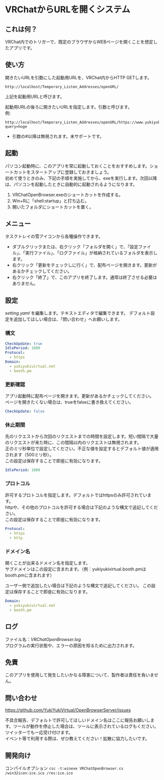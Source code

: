 # VRChatからURLを開くシステム
## これは何？
VRChat内でのトリガーで、既定のブラウザからWEBページを開くことを想定したアプリです。

## 使い方
開きたいURLを引数にした起動用URLを、VRChat内からHTTP GETします。

```
http://localhost/Temporary_Listen_Addresses/openURL/
```

上記を起動用URLと呼びます。

起動用URLの後ろに開きたいURLを指定します。引数と呼びます。  
例:

```
http://localhost/Temporary_Listen_Addresses/openURL/https://www.yukiyukivirtual.net/?query=hoge  
```

- 引数の#以降は無視されます。未サポートです。

## 起動
パソコン起動時に、このアプリを常に起動しておくことをおすすめします。ショートカットをスタートアップに登録しておきましょう。  
初めて使うときのみ、下記の手順を実施してから、exeを実行します。次回以降は、パソコンを起動したときに自動的に起動されるようになります。

1. VRChatOpenBrowser.exeのショートカットを作成する。
2. Win+Rに「shell:startup」と打ち込む。
3. 開いたフォルダにショートカットを置く。

## メニュー
タスクトレイの雪アイコンから各種操作できます。

- ダブルクリックまたは、右クリック「フォルダを開く」で、「設定ファイル」、「実行ファイル」、「ログファイル」が格納されているフォルダを表示します。
- 右クリック「更新をチェックしに行く」で、配布ページを開きます。更新があるかチェックしてください。
- 右クリック「終了」で、このアプリを終了します。通常は終了させる必要はありません。

## 設定
*setting.yaml* を編集します。テキストエディタで編集できます。
デフォルト設定を追加してほしい場合は、「問い合わせ」へお願いします。

### 構文
```yaml
CheckUpdate: true
IdlePeriod: 1000
Protocol:
  - https
Domain:
  - yukiyukivirtual.net
  - booth.pm
```

### 更新確認
アプリ起動時に配布ページを開きます。更新があるかチェックしてください。
ページを開きたくない場合は、trueをfalseに書き換えてください。

```yaml
CheckUpdate: false
```

### 休止期間
先のリクエストから次回のリクエストまでの時間を設定します。短い間隔で大量のリクエストが来た時に、この間隔以内のリクエストは無視されます。  
正のミリ秒単位で設定してください。不正な値を設定するとデフォルト値が適用されます（500ミリ秒）。  
この設定は保存することで即座に有効になります。

```yaml
IdlePeriod: 1000
```

### プロトコル
許可するプロトコルを指定します。デフォルトではhttpsのみ許可されています。  
httpや、その他のプロトコルを許可する場合は下記のような構文で追記してください。  
この設定は保存することで即座に有効になります。

```yaml
Protocol:
  - https
  - http
```

### ドメイン名
開くことが出来るドメイン名を指定します。  
サブドメインはこの設定に含まれます。（例：yukiyukivirtual.booth.pmはbooth.pmに含まれます）

ユーザー側で追加したい場合は下記のような構文で追記してください。
この設定は保存することで即座に有効になります。

```yaml
Domain:
  - yukiyukivirtual.net
  - booth.pm
```

## ログ
ファイル名：*VRChatOpenBrowser.log*  
プログラムの実行状態や、エラーの原因を知るために出力されます。

## 免責
このアプリを使用して発生したいかなる障害について、製作者は責任を負いません。

## 問い合わせ
https://github.com/YukiYukiVirtual/OpenBrowserServer/issues

不具合報告、デフォルトで許可してほしいドメイン名はここに報告お願いします。ツールが動作を停止した場合は、ツールに表示されているログもください。ツイッターでも一応受け付けます。  
イベント等で利用する際は、ぜひ教えてください！拡散に協力したいです。

## 開発向け
コンパイルオプション `csc -t:winexe VRChatOpenBrowser.cs /win32icon:ice.ico /res:ice.ico`

